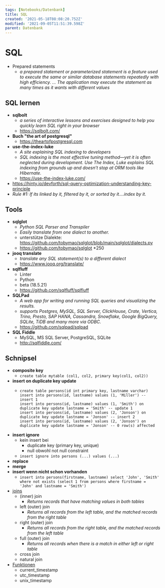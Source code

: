```yaml
---
tags: [Notebooks/Datenbank]
title: SQL
created: '2021-05-18T08:08:20.752Z'
modified: '2021-09-05T11:51:39.598Z'
parent: Datenbank
---
```


# SQL
- Prepared statements
  - *a prepared statement or parameterized statement is a feature used to execute the same or similar database statements repeatedly with high efficiency. ... The application may execute the statement as many times as it wants with different values*

## SQL lernen
- **sqlbolt**
  - *a series of interactive lessons and exercises designed to help you quickly learn SQL right in your browser*
  - <https://sqlbolt.com/>
- **Buch "the art of postgresql"**
  - <https://theartofpostgresql.com>
- **use-the-index-luke**
  - *A site explaining SQL indexing to developers*
  - *SQL indexing is the most effective tuning method—yet it is often neglected during development. Use The Index, Luke explains SQL indexing from grounds up and doesn’t stop at ORM tools like Hibernate.*
  - <https://use-the-index-luke.com/>
- <https://hinty.io/devforth/sql-query-optimization-understanding-key-principle>
- *Rule #1: If its linked by it, filtered by it, or sorted by it....index by it.*


## Tools
- **sqlglot**
  - *Python SQL Parser and Transpiler*
  - *Easily translate from one dialect to another.*
  - unterstütze Dialekte: <https://github.com/tobymao/sqlglot/blob/main/sqlglot/dialects.py>
  - <https://github.com/tobymao/sqlglot> *250
- **jooq translate**
  - *translate any SQL statement(s) to a different dialect*
  - <https://www.jooq.org/translate/>
- **sqlfluff**
  - Linter
  - Python
  - beta (18.5.21)
  - <https://github.com/sqlfluff/sqlfluff>
- **SQLPad**
  - *A web app for writing and running SQL queries and visualizing the results.*
  - *supports Postgres, MySQL, SQL Server, ClickHouse, Crate, Vertica, Trino, Presto, SAP HANA, Cassandra, Snowflake, Google BigQuery, SQLite, TiDB and many more via ODBC.*
  - <https://github.com/sqlpad/sqlpad>
- **SQL Fiddle**
  - MySQL, MS SQL Server, PostgreSQL, SQLite
  - <http://sqlfiddle.com/> 


## Schnipsel
- **composite key**
  - `create table mytable (col1, col2, primary key(col1, col2))`
- **insert on duplicate key update**
  - ```
    create table persons(id int primary key, lastname varchar)
    insert into persons(id, lastname) values (1, 'Miller') -- insert 1
    insert into persons(id, lastname) values (1, 'Smith') on duplicate key update lastname = 'Smith' -- update 1
    insert into persons(id, lastname) values (2, 'Jonson') on duplicate key update lastname = 'Jonson' -- insert 2
    insert into persons(id, lastname) values (2, 'Jonson') on duplicate key update lastname = 'Jonson' -- 0 row(s) affected
    ```
- **insert ignore**
  - kein insert bei
    - duplicate key (primary key, unique)
    - null obwohl not null constraint
  - `insert ignore into persons (...) values (...)`
- **replace**
- **merge**
- **insert wenn nicht schon vorhanden**
  - `insert into persons(firstname, lastname) select 'John', 'Smith' where not exists (select 1 from persons where firstname = 'John' and lastname = 'Smith')` 
- <u>joins</u>
  - (inner) join
    - *Returns records that have matching values in both tables* 
  - left (outer) join
    - *Returns all records from the left table, and the matched records from the right table* 
  - right (outer) join
    - *Returns all records from the right table, and the matched records from the left table* 
  - full (outer) join
    - *Returns all records when there is a match in either left or right table*
  - cross join
  - natural join
- <u>Funktionen</u>
  - current_timestamp
  - utc_timestamp
  - unix_timestamp 
